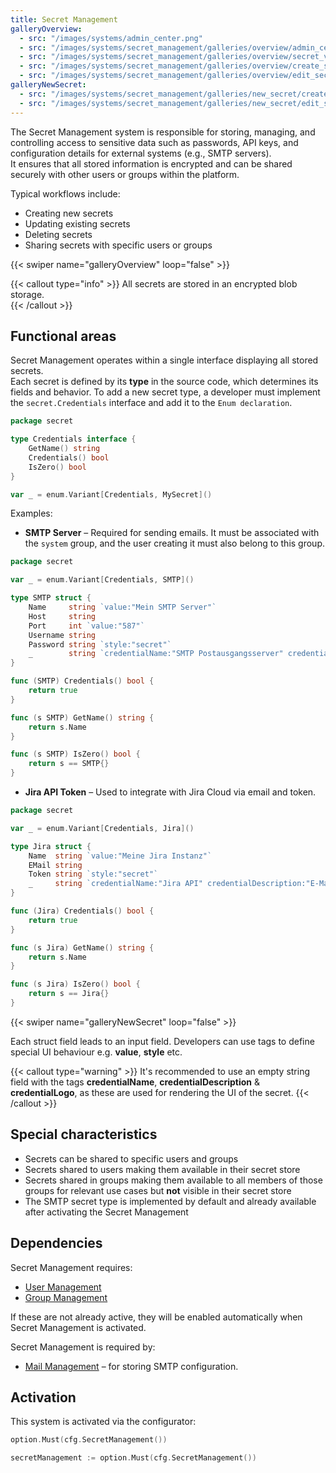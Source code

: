 ```yaml
---
title: Secret Management
galleryOverview:
  - src: "/images/systems/admin_center.png"
  - src: "/images/systems/secret_management/galleries/overview/admin_center.png"
  - src: "/images/systems/secret_management/galleries/overview/secret_vault_overview.png"
  - src: "/images/systems/secret_management/galleries/overview/create_secret.png"
  - src: "/images/systems/secret_management/galleries/overview/edit_secret.png"
galleryNewSecret:
  - src: "/images/systems/secret_management/galleries/new_secret/create_secret.png"
  - src: "/images/systems/secret_management/galleries/new_secret/edit_secret.png"
---
```


The Secret Management system is responsible for storing, managing, and controlling access to sensitive data such as passwords, API keys, and configuration details for external systems (e.g., SMTP servers).  
It ensures that all stored information is encrypted and can be shared securely with other users or groups within the platform.

Typical workflows include:
- Creating new secrets
- Updating existing secrets
- Deleting secrets
- Sharing secrets with specific users or groups

{{< swiper name="galleryOverview" loop="false" >}}

{{< callout type="info" >}}
All secrets are stored in an encrypted blob storage.  
{{< /callout >}}

## Functional areas
Secret Management operates within a single interface displaying all stored secrets.  
Each secret is defined by its **type** in the source code, which determines its fields and behavior.
To add a new secret type, a developer must implement the `secret.Credentials` interface and add it to the `Enum declaration`.

```go
package secret

type Credentials interface {
	GetName() string
	Credentials() bool
	IsZero() bool
}
```

```go
var _ = enum.Variant[Credentials, MySecret]()
```

Examples:
- **SMTP Server** – Required for sending emails. It must be associated with the `system` group, and the user creating it must also belong to this group.

```go
package secret

var _ = enum.Variant[Credentials, SMTP]()

type SMTP struct {
	Name     string `value:"Mein SMTP Server"`
	Host     string
	Port     int `value:"587"`
	Username string
	Password string `style:"secret"`
	_        string `credentialName:"SMTP Postausgangsserver" credentialDescription:"Ein Postausgangsserver wird benötigt, um E-Mails zu verschicken." credentialLogo:"https://www.thunderbird.net/media/img/thunderbird/favicon-196.png"`
}

func (SMTP) Credentials() bool {
	return true
}

func (s SMTP) GetName() string {
	return s.Name
}

func (s SMTP) IsZero() bool {
	return s == SMTP{}
}
```
- **Jira API Token** – Used to integrate with Jira Cloud via email and token.
```go
package secret

var _ = enum.Variant[Credentials, Jira]()

type Jira struct {
	Name  string `value:"Meine Jira Instanz"`
	EMail string
	Token string `style:"secret"`
	_     string `credentialName:"Jira API" credentialDescription:"E-Mail und Token zur API Anbindung einer Jira Cloud Instanz definieren." credentialLogo:"https://wac-cdn.atlassian.com/assets/img/favicons/atlassian/mstile-144x144.png"`
}

func (Jira) Credentials() bool {
	return true
}

func (s Jira) GetName() string {
	return s.Name
}

func (s Jira) IsZero() bool {
	return s == Jira{}
}
```

{{< swiper name="galleryNewSecret" loop="false" >}}

Each struct field leads to an input field. Developers can use tags to define special UI behaviour e.g. **value**, **style** etc.

{{< callout type="warning" >}}
It's recommended to use an empty string field with the tags **credentialName**, **credentialDescription** & **credentialLogo**,
as these are used for rendering the UI of the secret.
{{< /callout >}}

## Special characteristics
- Secrets can be shared to specific users and groups
- Secrets shared to users making them available in their secret store
- Secrets shared in groups making them available to all members of those groups for relevant use cases but **not** visible in their secret store
- The SMTP secret type is implemented by default and already available after activating the Secret Management

[//]: # (## Create new secrets)
[//]: # (Developers can add new secret types by implementing `secret.Credentials` interface and defining the struct fields and UI behavior via struct tags:)
[//]: # (- `value:"..."` sets a pre-filled default value.)
[//]: # (- `style:"secret"` masks the input for sensitive data.)
[//]: # (- `credentialName`, `credentialDescription`, and `credentialLogo` improve the display in the secret overview.)

## Dependencies
Secret Management requires:
- [User Management](../user_management/_index.md)
- [Group Management](../group_management/_index.md)  

If these are not already active, they will be enabled automatically when Secret Management is activated.

Secret Management is required by:
- [Mail Management](../mail_management/_index.md) – for storing SMTP configuration.

## Activation
This system is activated via the configurator:
```go
option.Must(cfg.SecretManagement())
```
```go
secretManagement := option.Must(cfg.SecretManagement())
```